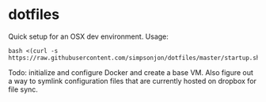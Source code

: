 # dotfiles
Quick setup for an OSX dev environment. Usage:
```
bash <(curl -s https://raw.githubusercontent.com/simpsonjon/dotfiles/master/startup.sh)
```

Todo: initialize and configure Docker and create a base VM. Also figure out a way to symlink configuration files that are currently hosted on dropbox for file sync. 
